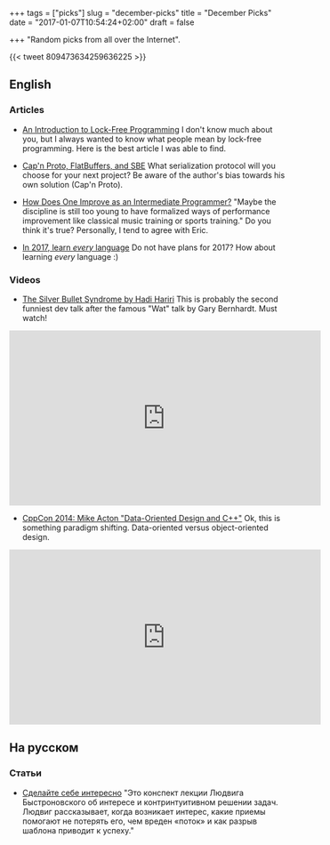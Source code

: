 +++
tags = ["picks"]
slug = "december-picks"
title = "December Picks"
date = "2017-01-07T10:54:24+02:00"
draft = false

+++
"Random picks from all over the Internet".

<!--more-->

{{< tweet 809473634259636225 >}}

## English

### Articles

* [An Introduction to Lock-Free Programming](http://preshing.com/20120612/an-introduction-to-lock-free-programming/)
  I don't know much about you, but I always wanted to know what people mean by
  lock-free programming. Here is the best article I was able to find.

* [Cap'n Proto, FlatBuffers, and SBE](https://capnproto.org/news/2014-06-17-capnproto-flatbuffers-sbe.html)
  What serialization protocol will you choose for your next project? Be aware
  of the author's bias towards his own solution (Cap'n Proto).

* [How Does One Improve as an Intermediate Programmer?](http://ericdykstra.me/blog/improving-as-an-intermediate-programmer)
  "Maybe the discipline is still too young to have formalized ways of
  performance improvement like classical music training or sports training." Do
  you think it's true? Personally, I tend to agree with Eric.

* [In 2017, learn *every* language](https://blog.bradfieldcs.com/in-2017-learn-every-language-59b11f68eee#.ib8fx7xzm)
  Do not have plans for 2017? How about learning *every* language :)

### Videos

* [The Silver Bullet Syndrome by Hadi Hariri](https://www.youtube.com/watch?v=3wyd6J3yjcs)
  This is probably the second funniest dev talk after the famous "Wat" talk by
  Gary Bernhardt. Must watch!

<iframe width="560" height="315" src="https://www.youtube.com/embed/3wyd6J3yjcs" frameborder="0" allowfullscreen></iframe>

* [CppCon 2014: Mike Acton "Data-Oriented Design and C++"](https://www.youtube.com/watch?v=rX0ItVEVjHc)
  Ok, this is something paradigm shifting. Data-oriented versus object-oriented
  design.

<iframe width="560" height="315" src="https://www.youtube.com/embed/rX0ItVEVjHc" frameborder="0" allowfullscreen></iframe>

## На русском

### Статьи

* [Сделайте себе интересно](http://antonz.ru/interest/)
  "Это конспект лекции Людвига Быстроновского об интересе и контринтуитивном
  решении задач. Людвиг рассказывает, когда возникает интерес, какие приемы
  помогают не потерять его, чем вреден «поток» и как разрыв шаблона приводит к
  успеху."
